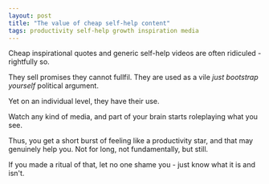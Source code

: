 ```yaml
---
layout: post
title: "The value of cheap self-help content"
tags: productivity self-help growth inspiration media
---
```


Cheap inspirational quotes and generic self-help videos are often ridiculed - rightfully so.

They sell promises they cannot fullfil.
They are used as a vile *just bootstrap yourself* political argument.

Yet on an individual level, they have their use.

Watch any kind of media, and part of your brain starts roleplaying what you see.

Thus, you get a short burst of feeling like a productivity star, and that may genuinely help you. Not for long, not fundamentally, but still. 

If you made a ritual of that, let no one shame you - just know what it is and isn't.